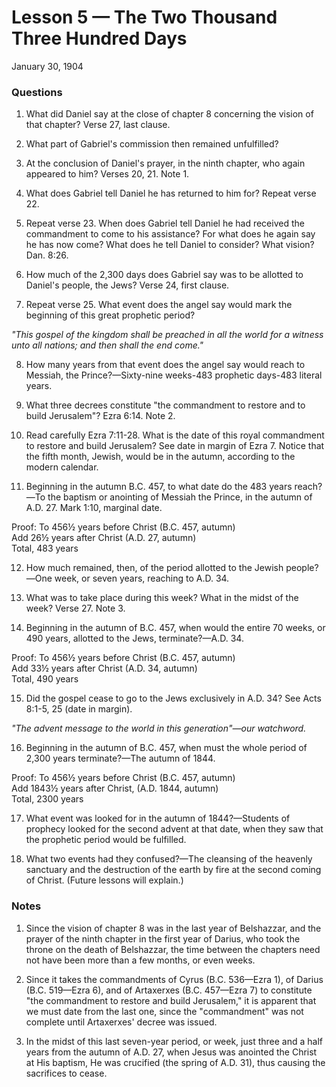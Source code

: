 # Lesson 5 — The Two Thousand Three Hundred Days

January 30, 1904

### Questions

1. What did Daniel say at the close of chapter 8 concerning the vision of that chapter? Verse 27, last clause.

2. What part of Gabriel's commission then remained unfulfilled?

3. At the conclusion of Daniel's prayer, in the ninth chapter, who again appeared to him? Verses 20, 21. Note 1.

4. What does Gabriel tell Daniel he has returned to him for? Repeat verse 22.

5. Repeat verse 23. When does Gabriel tell Daniel he had received the commandment to come to his assistance? For what does he again say he has now come? What does he tell Daniel to consider? What vision? Dan. 8:26.

6. How much of the 2,300 days does Gabriel say was to be allotted to Daniel's people, the Jews? Verse 24, first clause.

7. Repeat verse 25. What event does the angel say would mark the beginning of this great prophetic period?

*"This gospel of the kingdom shall be preached in all the world for a witness unto all nations; and then shall the end come."*

8. How many years from that event does the angel say would reach to Messiah, the Prince?—Sixty-nine weeks-483 prophetic days-483 literal years.

9. What three decrees constitute "the commandment to restore and to build Jerusalem"? Ezra 6:14. Note 2.

10. Read carefully Ezra 7:11-28. What is the date of this royal commandment to restore and build Jerusalem? See date in margin of Ezra 7. Notice that the fifth month, Jewish, would be in the autumn, according to the modern calendar.

11. Beginning in the autumn B.C. 457, to what date do the 483 years reach?—To the baptism or anointing of Messiah the Prince, in the autumn of A.D. 27. Mark 1:10, marginal date.

Proof: To 456½ years before Christ (B.C. 457, autumn)  
       Add 26½ years after Christ (A.D. 27, autumn)  
      Total, 483 years

12. How much remained, then, of the period allotted to the Jewish people?—One week, or seven years, reaching to A.D. 34.

13. What was to take place during this week? What in the midst of the week? Verse 27. Note 3.

14. Beginning in the autumn of B.C. 457, when would the entire 70 weeks, or 490 years, allotted to the Jews, terminate?—A.D. 34.

Proof: To 456½ years before Christ (B.C. 457, autumn)  
        Add 33½ years after Christ (A.D. 34, autumn)  
        Total, 490 years

15. Did the gospel cease to go to the Jews exclusively in A.D. 34? See Acts 8:1-5, 25 (date in margin).

*"The advent message to the world in this generation"—our watchword.*

16. Beginning in the autumn of B.C. 457, when must the whole period of 2,300 years terminate?—The autumn of 1844.

Proof:    To 456½ years before Christ (B.C. 457, autumn)  
       Add 1843½ years after Christ, (A.D. 1844, autumn)  
      Total, 2300 years

17. What event was looked for in the autumn of 1844?—Students of prophecy looked for the second advent at that date, when they saw that the prophetic period would be fulfilled.

18. What two events had they confused?—The cleansing of the heavenly sanctuary and the destruction of the earth by fire at the second coming of Christ. (Future lessons will explain.)

### Notes

1. Since the vision of chapter 8 was in the last year of Belshazzar, and the prayer of the ninth chapter in the first year of Darius, who took the throne on the death of Belshazzar, the time between the chapters need not have been more than a few months, or even weeks.

2. Since it takes the commandments of Cyrus (B.C. 536—Ezra 1), of Darius (B.C. 519—Ezra 6), and of Artaxerxes (B.C. 457—Ezra 7) to constitute "the commandment to restore and build Jerusalem," it is apparent that we must date from the last one, since the "commandment" was not complete until Artaxerxes' decree was issued.

3. In the midst of this last seven-year period, or week, just three and a half years from the autumn of A.D. 27, when Jesus was anointed the Christ at His baptism, He was crucified (the spring of A.D. 31), thus causing the sacrifices to cease.